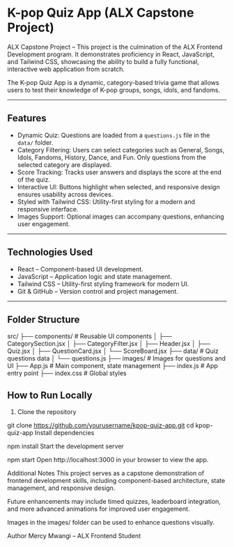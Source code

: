 # K-pop Quiz App (ALX Capstone Project)

ALX Capstone Project – This project is the culmination of the ALX Frontend Development program. It demonstrates proficiency in React, JavaScript, and Tailwind CSS, showcasing the ability to build a fully functional, interactive web application from scratch.

The K-pop Quiz App is a dynamic, category-based trivia game that allows users to test their knowledge of K-pop groups, songs, idols, and fandoms.

---

## Features

- Dynamic Quiz: Questions are loaded from a `questions.js` file in the `data/` folder.
- Category Filtering: Users can select categories such as General, Songs, Idols, Fandoms, History, Dance, and Fun. Only questions from the selected category are displayed.
- Score Tracking: Tracks user answers and displays the score at the end of the quiz.
- Interactive UI: Buttons highlight when selected, and responsive design ensures usability across devices.
- Styled with Tailwind CSS: Utility-first styling for a modern and responsive interface.
- Images Support: Optional images can accompany questions, enhancing user engagement.

---

## Technologies Used

- React – Component-based UI development.
- JavaScript – Application logic and state management.
- Tailwind CSS – Utility-first styling framework for modern UI.
- Git & GitHub – Version control and project management.

---

## Folder Structure

src/
├── components/ # Reusable UI components
│ ├── CategorySection.jsx
│ ├── CategoryFilter.jsx
│ ├── Header.jsx
│ ├── Quiz.jsx
│ ├── QuestionCard.jsx
│ └── ScoreBoard.jsx
├── data/ # Quiz questions data
│ └── questions.js
├── images/ # Images for questions and UI
├── App.js # Main component, state management
├── index.js # App entry point
├── index.css # Global styles


## How to Run Locally

1. Clone the repository  

git clone https://github.com/yourusername/kpop-quiz-app.git
cd kpop-quiz-app
Install dependencies

npm install
Start the development server

npm start
Open http://localhost:3000 in your browser to view the app.

Additional Notes
This project serves as a capstone demonstration of frontend development skills, including component-based architecture, state management, and responsive design.

Future enhancements may include timed quizzes, leaderboard integration, and more advanced animations for improved user engagement.

Images in the images/ folder can be used to enhance questions visually.


Author
Mercy Mwangi – ALX Frontend Student

